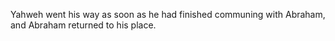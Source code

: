 Yahweh went his way as soon as he had finished communing with Abraham, and Abraham returned to his place.